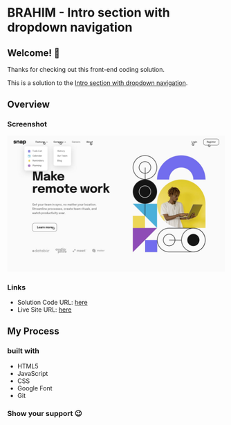# BRAHIM - Intro section with dropdown navigation

 

## Welcome! 👋

Thanks for checking out this front-end coding solution.

This is a solution to the [Intro section with dropdown navigation](https://aslamtoibrahim.github.io/Intro-section-with-dropdown/).

## Overview

### Screenshot

![Design preview for the Intro section with dropdown navigation coding challenge](./design/active-states.jpg)


### Links

- Solution Code URL: [here](https://github.com/AslamtoIbrahim/Intro-section-with-dropdown)
- Live Site URL: [here](https://aslamtoibrahim.github.io/Intro-section-with-dropdown/)

## My Process

### built with

- HTML5
- JavaScript
- CSS
- Google Font
- Git


### Show your support 😉